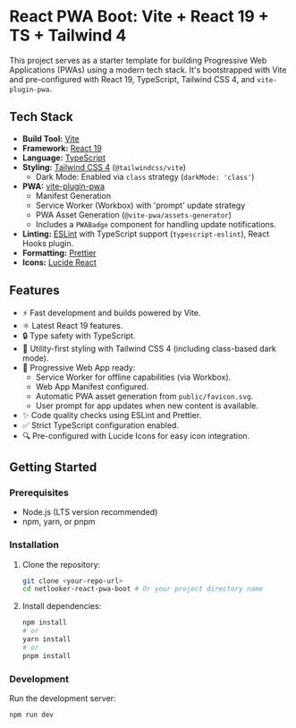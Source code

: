 # React PWA Boot: Vite + React 19 + TS + Tailwind 4

This project serves as a starter template for building Progressive Web Applications (PWAs) using a modern tech stack. It's bootstrapped with Vite and pre-configured with React 19, TypeScript, Tailwind CSS 4, and `vite-plugin-pwa`.

## Tech Stack

* **Build Tool:** [Vite](https://vitejs.dev/)
* **Framework:** [React 19](https://react.dev/)
* **Language:** [TypeScript](https://www.typescriptlang.org/)
* **Styling:** [Tailwind CSS 4](https://tailwindcss.com/) (`@tailwindcss/vite`)
  * Dark Mode: Enabled via `class` strategy (`darkMode: 'class'`)
* **PWA:** [vite-plugin-pwa](https://vite-pwa-org.netlify.app/)
  * Manifest Generation
  * Service Worker (Workbox) with 'prompt' update strategy
  * PWA Asset Generation (`@vite-pwa/assets-generator`)
  * Includes a `PWABadge` component for handling update notifications.
* **Linting:** [ESLint](https://eslint.org/) with TypeScript support (`typescript-eslint`), React Hooks plugin.
* **Formatting:** [Prettier](https://prettier.io/)
* **Icons:** [Lucide React](https://lucide.dev/)

## Features

* ⚡️ Fast development and builds powered by Vite.
* ⚛️ Latest React 19 features.
* 🔒 Type safety with TypeScript.
* 🎨 Utility-first styling with Tailwind CSS 4 (including class-based dark mode).
* 📱 Progressive Web App ready:
  * Service Worker for offline capabilities (via Workbox).
  * Web App Manifest configured.
  * Automatic PWA asset generation from `public/favicon.svg`.
  * User prompt for app updates when new content is available.
* ✨ Code quality checks using ESLint and Prettier.
* ✅ Strict TypeScript configuration enabled.
* 🔍 Pre-configured with Lucide Icons for easy icon integration.

## Getting Started

### Prerequisites

* Node.js (LTS version recommended)
* npm, yarn, or pnpm

### Installation

1. Clone the repository:

    ```bash
    git clone <your-repo-url>
    cd netlooker-react-pwa-boot # Or your project directory name
    ```

2. Install dependencies:

    ```bash
    npm install
    # or
    yarn install
    # or
    pnpm install
    ```

### Development

Run the development server:

```bash
npm run dev
